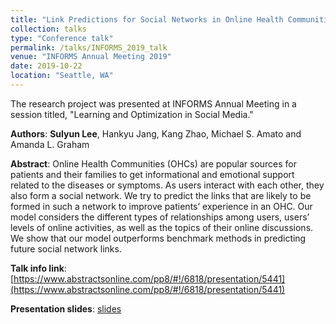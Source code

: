 ```yaml
---
title: "Link Predictions for Social Networks in Online Health Communities"
collection: talks
type: "Conference talk"
permalink: /talks/INFORMS_2019_talk
venue: "INFORMS Annual Meeting 2019"
date: 2019-10-22
location: "Seattle, WA"
---
```

The research project was presented at INFORMS Annual Meeting in a session titled, "Learning and Optimization in Social Media."

**Authors**:
**Sulyun Lee**, Hankyu Jang, Kang Zhao, Michael S. Amato and Amanda L. Graham

**Abstract**:
Online Health Communities (OHCs) are popular sources for patients and their families to get informational and emotional support related to the diseases or symptoms. As users interact with each other, they also form a social network. We try to predict the links that are likely to be formed in such a network to improve patients’ experience in an OHC. Our model considers the different types of relationships among users, users’ levels of online activities, as well as the topics of their online discussions. We show that our model outperforms benchmark methods in predicting future social network links.

**Talk info link**:
[https://www.abstractsonline.com/pp8/#!/6818/presentation/5441](https://www.abstractsonline.com/pp8/#!/6818/presentation/5441)

**Presentation slides**:
[slides](http://sulyunlee.github.io/files/INFORMS2019_slides.pdf)
